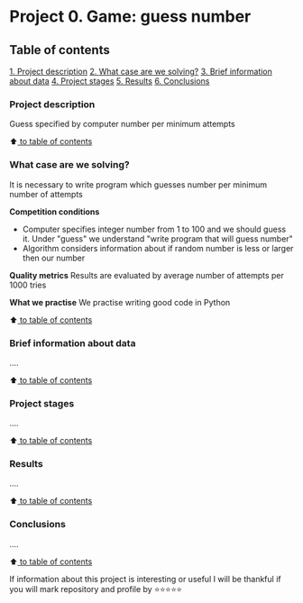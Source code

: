 # Project 0. Game: guess number

## Table of contents
[1. Project description]()
[2. What case are we solving?]()
[3. Brief information about data]()
[4. Project stages]()
[5. Results]()
[6. Conclusions]()

### Project description
Guess specified by computer number per minimum attempts

:arrow_up:[ to table of contents]()


### What case are we solving?
It is necessary to write program which guesses number per minimum number of attempts

**Competition conditions**
- Computer specifies integer number from 1 to 100 and we should guess it. Under "guess" we understand "write program that will guess number"
- Algorithm considers information about if random number is less or larger then our number

**Quality metrics**
Results are evaluated by average number of attempts per 1000 tries

**What we practise**
We practise writing good code in Python

:arrow_up:[ to table of contents]()


### Brief information about data
....

:arrow_up:[ to table of contents]()


### Project stages
....

:arrow_up:[ to table of contents]()


### Results
....

:arrow_up:[ to table of contents]()


### Conclusions
....

:arrow_up:[ to table of contents]()


If information about this project is interesting or useful I will be thankful if you will mark repository and profile by ⭐️⭐️⭐️⭐️⭐️
